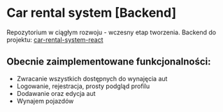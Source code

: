 # Car rental system [Backend]
Repozytorium w ciągłym rozwoju - wczesny etap tworzenia.
Backend do projektu: [car-rental-system-react](https://github.com/Mr-Victor16/car-rental-system-react)

## Obecnie zaimplementowane funkcjonalności:
- Zwracanie wszystkich dostępnych do wynajęcia aut
- Logowanie, rejestracja, prosty podgląd profilu
- Dodawanie oraz edycja aut
- Wynajem pojazdów